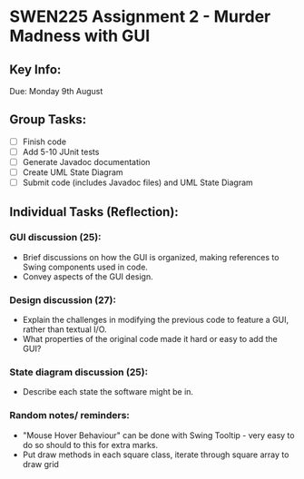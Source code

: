 # SWEN225 Assignment 2 - Murder Madness with GUI
## Key Info:
Due: Monday 9th August

## Group Tasks:
- [ ] Finish code
- [ ] Add 5-10 JUnit tests
- [ ] Generate Javadoc documentation
- [ ] Create UML State Diagram
- [ ] Submit code (includes Javadoc files) and UML State Diagram

## Individual Tasks (Reflection):
### GUI discussion (25):
- Brief discussions on how the GUI is organized, making references to Swing components used in code. 
- Convey aspects of the GUI design. 
### Design discussion (27):
- Explain the challenges in modifying the previous code to feature a GUI, rather than textual I/O. 
- What properties of the original code made it hard or easy to add the GUI?
### State diagram discussion (25):
- Describe each state the software might be in.



### Random notes/ reminders:
- "Mouse Hover Behaviour" can be done with Swing Tooltip - very easy to do so should to this for extra marks.
- Put draw methods in each square class, iterate through square array to draw grid
